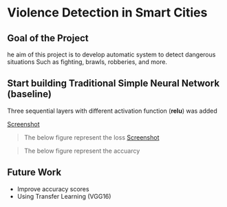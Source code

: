 # Violence Detection in Smart Cities

## Goal of the Project
he aim of this project is to develop automatic system to detect dangerous situations Such as fighting, brawls, robberies, and more.

 ## Start building Traditional Simple Neural Network (baseline)


Three sequential layers with different activation function (__relu__) was added 

[Screenshot](image1.png)

> The below figure represent the loss 
[Screenshot](image2.png)

> The below figure represent the accuarcy

## Future Work
- Improve accuracy scores
- Using Transfer Learning (VGG16)

